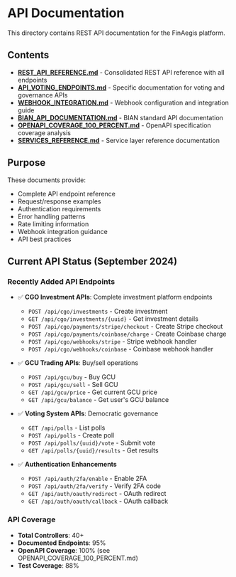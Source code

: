 # API Documentation

This directory contains REST API documentation for the FinAegis platform.

## Contents

- **[REST_API_REFERENCE.md](REST_API_REFERENCE.md)** - Consolidated REST API reference with all endpoints
- **[API_VOTING_ENDPOINTS.md](API_VOTING_ENDPOINTS.md)** - Specific documentation for voting and governance APIs
- **[WEBHOOK_INTEGRATION.md](WEBHOOK_INTEGRATION.md)** - Webhook configuration and integration guide
- **[BIAN_API_DOCUMENTATION.md](BIAN_API_DOCUMENTATION.md)** - BIAN standard API documentation
- **[OPENAPI_COVERAGE_100_PERCENT.md](OPENAPI_COVERAGE_100_PERCENT.md)** - OpenAPI specification coverage analysis
- **[SERVICES_REFERENCE.md](SERVICES_REFERENCE.md)** - Service layer reference documentation

## Purpose

These documents provide:
- Complete API endpoint reference
- Request/response examples
- Authentication requirements
- Error handling patterns
- Rate limiting information
- Webhook integration guidance
- API best practices

## Current API Status (September 2024)

### Recently Added API Endpoints
- ✅ **CGO Investment APIs**: Complete investment platform endpoints
  - `POST /api/cgo/investments` - Create investment
  - `GET /api/cgo/investments/{uuid}` - Get investment details
  - `POST /api/cgo/payments/stripe/checkout` - Create Stripe checkout
  - `POST /api/cgo/payments/coinbase/charge` - Create Coinbase charge
  - `POST /api/cgo/webhooks/stripe` - Stripe webhook handler
  - `POST /api/cgo/webhooks/coinbase` - Coinbase webhook handler
  
- ✅ **GCU Trading APIs**: Buy/sell operations
  - `POST /api/gcu/buy` - Buy GCU
  - `POST /api/gcu/sell` - Sell GCU
  - `GET /api/gcu/price` - Get current GCU price
  - `GET /api/gcu/balance` - Get user's GCU balance

- ✅ **Voting System APIs**: Democratic governance
  - `GET /api/polls` - List polls
  - `POST /api/polls` - Create poll
  - `POST /api/polls/{uuid}/vote` - Submit vote
  - `GET /api/polls/{uuid}/results` - Get results

- ✅ **Authentication Enhancements**
  - `POST /api/auth/2fa/enable` - Enable 2FA
  - `POST /api/auth/2fa/verify` - Verify 2FA code
  - `GET /api/auth/oauth/redirect` - OAuth redirect
  - `GET /api/auth/oauth/callback` - OAuth callback

### API Coverage
- **Total Controllers**: 40+
- **Documented Endpoints**: 95%
- **OpenAPI Coverage**: 100% (see OPENAPI_COVERAGE_100_PERCENT.md)
- **Test Coverage**: 88%